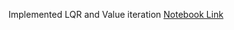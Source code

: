 Implemented LQR and Value iteration
[Notebook Link](https://deepnote.com/@raghavesh-viswanath-ebd7/MEAM-517-Homework-2-50a53b3a-0855-4151-b4df-3b66cb58ee65)
